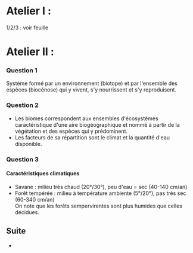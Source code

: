# Atelier I :

1/2/3 : voir feuille

# Atelier II :

### Question 1

Système formé par un environnement (biotope) et par l'ensemble des espèces (biocénose) qui y vivent, s'y nourrissent et s'y reproduisent.

### Question 2

* Les biomes correspondent aux ensembles d'écosystèmes caractéristique d'une aire biogéographique et nommé à partir de la végétation et des espèces qui y prédominent.
* Les facteurs de sa répartition sont le climat et la quantité d'eau disponible.

### Question 3

#### Caractéristiques climatiques

<ul>
  <li>Savane : milieu très chaud (20°/30°), peu d'eau = sec (40-140 cm/an)</li>
  <li>Forêt tempérée : milieu à température ambiente (5°/20°), pas très sec (60-340 cm/an)<br>On note que les forêts sempervirentes sont plus humides que celles décidues.</li>
</ul>

## Suite

* 
